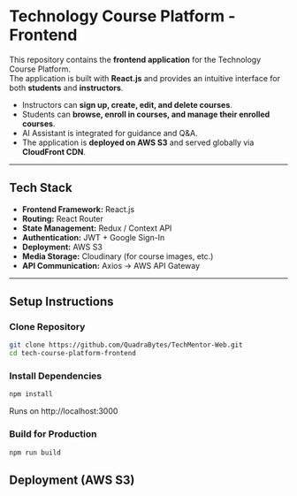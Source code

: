 # Technology Course Platform - Frontend

This repository contains the **frontend application** for the Technology Course Platform.  
The application is built with **React.js** and provides an intuitive interface for both **students** and **instructors**.  

- Instructors can **sign up, create, edit, and delete courses**.  
- Students can **browse, enroll in courses, and manage their enrolled courses**.  
- AI Assistant is integrated for guidance and Q&A.  
- The application is **deployed on AWS S3** and served globally via **CloudFront CDN**.  

---

## Tech Stack

- **Frontend Framework:** React.js  
- **Routing:** React Router  
- **State Management:** Redux / Context API 
- **Authentication:** JWT + Google Sign-In  
- **Deployment:** AWS S3 
- **Media Storage:** Cloudinary (for course images, etc.)  
- **API Communication:** Axios → AWS API Gateway  

---

## Setup Instructions

### Clone Repository
```bash
git clone https://github.com/QuadraBytes/TechMentor-Web.git
cd tech-course-platform-frontend
```

### Install Dependencies
```bash
npm install
```
Runs on http://localhost:3000

### Build for Production
```bash
npm run build
```

## Deployment (AWS S3)

```bash

```

